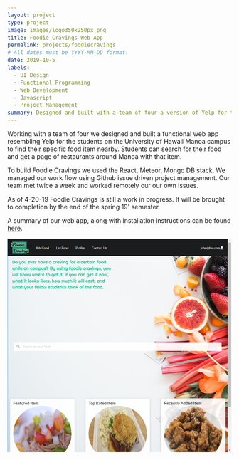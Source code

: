 ```yaml
---
layout: project
type: project
image: images/logo350x250px.png
title: Foodie Cravings Web App
permalink: projects/foodiecravings
# All dates must be YYYY-MM-DD format!
date: 2019-10-5
labels:
  - UI Design
  - Functional Programming
  - Web Development
  - Javascript
  - Project Management 
summary: Designed and built with a team of four a version of Yelp for the students at the University of Hawaii Manoa Campus.
---
```


Working with a team of four we designed and built a functional web app resembling Yelp for the students on the University of Hawaii Manoa campus to find their specific food item nearby. Students can search for their food and get a page of restaurants around Manoa with that item.

To build Foodie Cravings we used the React, Meteor, Mongo DB stack. We managed our work flow using Github issue driven project management. Our team met twice a week and worked remotely our our own issues. 

As of 4-20-19 Foodie Cravings is still a work in progress. It will be brought to completion by the end of the spring 19' semester.

A summary of our web app, along with installation instructions can be found [here](https://github.com/foodiecravings/foodiecravings.github.io/blob/master/index.md).

<div class="ui small rounded images">
  <img class="ui image" src="../images/landing.png">
</div>
